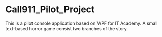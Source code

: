# Call911_Pilot_Project
This is a pilot console application based on WPF for IT Academy. 
A small text-based horror game consist two branches of the story.
